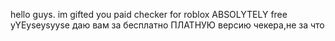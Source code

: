 hello guys. im gifted you paid checker for roblox ABSOLYTELY free yYEyseysyyse
даю вам за бесплатно ПЛАТНУЮ версию чекера,не за что
